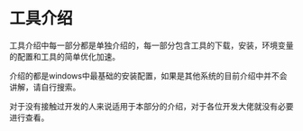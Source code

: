 # 工具介绍

工具介绍中每一部分都是单独介绍的，每一部分包含工具的下载，安装，环境变量的配置和工具的简单优化加速。

介绍的都是windows中最基础的安装配置，如果是其他系统的目前介绍中并不会讲解，请自行搜索。

对于没有接触过开发的人来说适用于本部分的介绍，对于各位开发大佬就没有必要进行查看。
